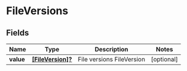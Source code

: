 # FileVersions

## Fields
| Name      | Type                                 | Description               | Notes      |
|-----------|--------------------------------------|---------------------------|------------|
| **value** | [**[FileVersion]?**](FileVersion.md) | File versions FileVersion | [optional] |


